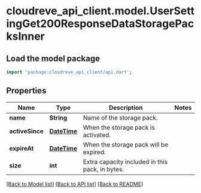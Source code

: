 # cloudreve_api_client.model.UserSettingGet200ResponseDataStoragePacksInner

## Load the model package
```dart
import 'package:cloudreve_api_client/api.dart';
```

## Properties
Name | Type | Description | Notes
------------ | ------------- | ------------- | -------------
**name** | **String** | Name of the storage pack. | 
**activeSince** | [**DateTime**](DateTime.md) | When the storage pack is activated. | 
**expireAt** | [**DateTime**](DateTime.md) | When the storage pack will be expired. | 
**size** | **int** | Extra capacity included in this pack, in bytes. | 

[[Back to Model list]](../README.md#documentation-for-models) [[Back to API list]](../README.md#documentation-for-api-endpoints) [[Back to README]](../README.md)


